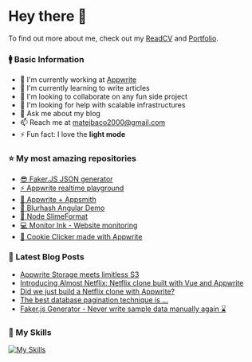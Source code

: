 # Hey there 👋

To find out more about me, check out my [ReadCV](https://read.cv/meldiron2000) and [Portfolio](https://matejbaco.eu/).

### 🚹 Basic Information

- 🔭 I'm currently working at [Appwrite](https://appwrite.io/)
- 🌱 I'm currently learning to write articles
- 👯 I'm looking to collaborate on any fun side project
- 🤔 I'm looking for help with scalable infrastructures
- 💬 Ask me about my blog
- 📫 Reach me at matejbaco2000@gmail.com
- ⚡ Fun fact: I love the **light mode**

### ⭐ My most amazing repositories

- [😎 Faker.JS JSON generator](https://github.com/Meldiron/faker-generator)
- [⚡ Appwrite realtime playground](https://github.com/Meldiron/realtime-playground-appwrite)
- [🤝 Appwrite + Appsmith](https://github.com/Meldiron/appwrite-appsmith-demo)
- [🎨 Blurhash Angular Demo](https://github.com/Meldiron/blurhash-angular-demo)
- [🧊 Node SlimeFormat](https://github.com/Meldiron/node-swm)
- [💻 Monitor Ink - Website monitoring](https://github.com/Meldiron/monitor-ink)
- [🍪 Cookie Clicker made with Appwrite](https://github.com/Meldiron/cookie-clicker-using-appwrie)

### 📘 Latest Blog Posts

<!-- BLOG-POST-LIST:START -->
- [Appwrite Storage meets limitless S3](https://dev.to/appwrite/appwrite-storage-meets-limitless-s3-1g89)
- [Introducing Almost Netflix: Netflix clone built with Vue and Appwrite](https://dev.to/appwrite/introducing-almost-netflix-a-netflix-clone-built-with-vue-and-appwrite-34nb)
- [Did we just build a Netflix clone with Appwrite?](https://dev.to/appwrite/did-we-just-build-a-netflix-clone-with-appwrite-28ok)
- [The best database pagination technique is ...](https://dev.to/appwrite/this-is-why-you-should-use-cursor-pagination-4nh5)
- [Faker.js Generator - Never write sample data manually again ⌛](https://dev.to/meldiron/faker-js-generator-never-write-sample-data-manually-again-57ba)
<!-- BLOG-POST-LIST:END -->

### 🔧 My Skills

[![My Skills](https://skillicons.dev/icons?i=appwrite,html,css,sass,tailwind,js,ts,vue,svelte,angular,deno,nodejs,php,mysql,docker,git&perline=8)](https://matejbaco.eu/)

